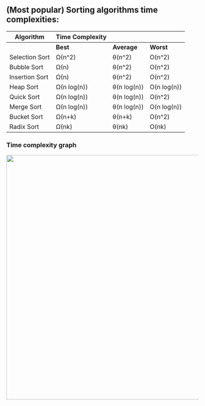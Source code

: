 ## (Most popular) Sorting algorithms time complexities:

| Algorithm      |Time Complexity  |             |             |
|----------------|-----------------|-------------|-------------|
|                | **Best**            | **Average**     | **Worst**       |
| Selection Sort | Ω(n^2)          | θ(n^2)      | O(n^2)      |
| Bubble Sort    | Ω(n)            | θ(n^2)      | O(n^2)      |
| Insertion Sort | Ω(n)            | θ(n^2)      | O(n^2)      |
| Heap Sort      | Ω(n log(n))     | θ(n log(n)) | O(n log(n)) |
| Quick Sort     | Ω(n log(n))     | θ(n log(n)) | O(n^2)      |
| Merge Sort     | Ω(n log(n))     | θ(n log(n)) | O(n log(n)) |
| Bucket Sort    | Ω(n+k)          | θ(n+k)      | O(n^2)      |
| Radix Sort     | Ω(nk)           | θ(nk)       | O(nk)       |


### Time complexity graph

<img src="https://cdn-images-1.medium.com/max/1600/1*iEbD3x2S5KOiEI6ZOltp9w.png" width="640">


